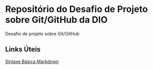 # Repositório do Desafio de Projeto sobre Git/GitHub da DIO
Desafio de projeto sobre Git/GitHub

## Links Úteis 
[Sintaxe Básica Markdown](https://www.markdownguide.org/basic-syntax)
